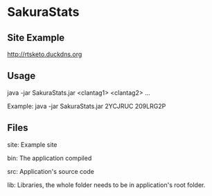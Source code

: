 # SakuraStats

## Site Example

http://rtsketo.duckdns.org



## Usage

java -jar SakuraStats.jar \<clantag1\> \<clantag2\> ...

Example: java -jar SakuraStats.jar 2YCJRUC 209LRG2P



## Files

site: Example site

bin: The application compiled

src: Application's source code

lib: Libraries, the whole folder needs to be in application's root folder.